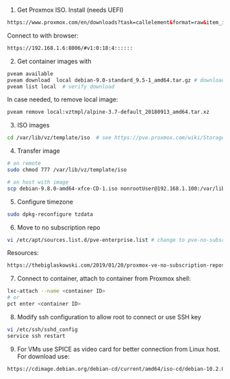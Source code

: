 1. Get Proxmox ISO. Install (needs UEFI)
```html
https://www.proxmox.com/en/downloads?task=callelement&format=raw&item_id=452&element=f85c494b-2b32-4109-b8c1-083cca2b7db6&method=download&args[0]=7b03f3ce48b75b7b5c4bbc322dfdb990
```
Connect to with browser:
```html
https://192.168.1.6:8006/#v1:0:18:4::::::
```
2. Get container images with
```bash
pveam available
pveam download  local debian-9.0-standard_9.5-1_amd64.tar.gz # download container
pveam list local  # verify download
```
In case needed, to remove local image:
```bash
pveam remove local:vztmpl/alpine-3.7-default_20180913_amd64.tar.xz  
```
3. ISO images 
```bash
cd /var/lib/vz/template/iso  # see https://pve.proxmox.com/wiki/Storage:_Directory
```
4. Transfer image
```bash
# on remote
sudo chmod 777 /var/lib/vz/template/iso
```
```bash
# on host with image
scp debian-9.8.0-amd64-xfce-CD-1.iso nonrootUser@192.168.1.100:/var/lib/vz/template/iso
```
5. Configure timezone
```bash
sudo dpkg-reconfigure tzdata
```
6. Move to no subscription repo
```bash
vi /etc/apt/sources.list.d/pve-enterprise.list # change to pve-no-subscription
```
Resources:
```html
https://thebiglaskowski.com/2019/01/20/proxmox-ve-no-subscription-repository.html
```
7. Connect to container, attach to container from Proxmox shell:
```bash
lxc-attach --name <container ID>
# or
pct enter <container ID>
```
8. Modify ssh configuration to allow root to connect or use SSH key
```bash
vi /etc/ssh/sshd_config
service ssh restart
```
9. For VMs use SPICE as video card for better connection from Linux host. <br />
For download use:
```html
https://cdimage.debian.org/debian-cd/current/amd64/iso-cd/debian-10.2.0-amd64-netinst.iso
```
